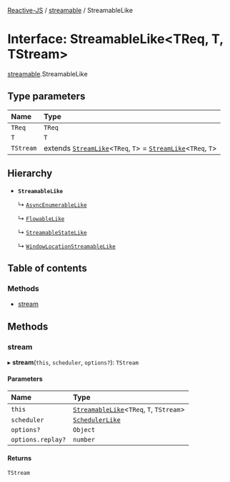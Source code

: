 [Reactive-JS](../README.md) / [streamable](../modules/streamable.md) / StreamableLike

# Interface: StreamableLike<TReq, T, TStream\>

[streamable](../modules/streamable.md).StreamableLike

## Type parameters

| Name | Type |
| :------ | :------ |
| `TReq` | `TReq` |
| `T` | `T` |
| `TStream` | extends [`StreamLike`](stream.StreamLike.md)<`TReq`, `T`\> = [`StreamLike`](stream.StreamLike.md)<`TReq`, `T`\> |

## Hierarchy

- **`StreamableLike`**

  ↳ [`AsyncEnumerableLike`](asyncEnumerable.AsyncEnumerableLike.md)

  ↳ [`FlowableLike`](flowable.FlowableLike.md)

  ↳ [`StreamableStateLike`](streamable.StreamableStateLike.md)

  ↳ [`WindowLocationStreamableLike`](web.WindowLocationStreamableLike.md)

## Table of contents

### Methods

- [stream](streamable.StreamableLike.md#stream)

## Methods

### stream

▸ **stream**(`this`, `scheduler`, `options?`): `TStream`

#### Parameters

| Name | Type |
| :------ | :------ |
| `this` | [`StreamableLike`](streamable.StreamableLike.md)<`TReq`, `T`, `TStream`\> |
| `scheduler` | [`SchedulerLike`](scheduler.SchedulerLike.md) |
| `options?` | `Object` |
| `options.replay?` | `number` |

#### Returns

`TStream`
